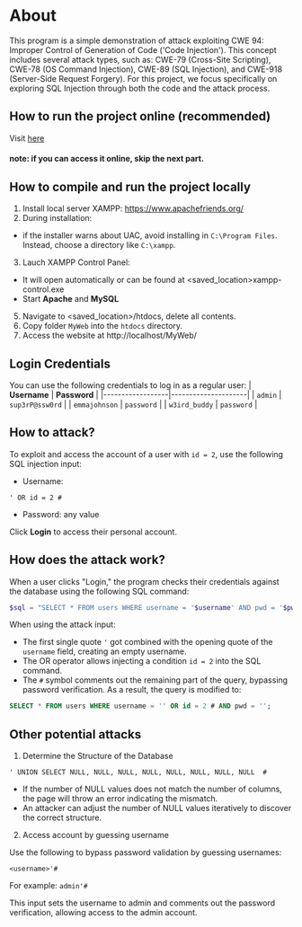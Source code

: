 # About 
This program is a simple demonstration of attack exploiting CWE 94: Improper Control of Generation of Code ('Code Injection'). This concept includes several attack types, such as: CWE-79 (Cross-Site Scripting), CWE-78 (OS Command Injection), CWE-89 (SQL Injection), and CWE-918 (Server-Side Request Forgery). For this project, we focus specifically on exploring SQL Injection through both the code and the attack process.

## How to run the project online (recommended)
Visit [here](http://147.182.249.239/MyWeb/)

#### note: if you can access it online, skip the next part.

## How to compile and run the project locally
1. Install local server XAMPP: https://www.apachefriends.org/
2. During installation:
- if the installer warns about UAC, avoid installing in `C:\Program Files`. Instead, choose a directory like `C:\xampp`.
3. Lauch XAMPP Control Panel: 
- It will open automatically or can be found at <saved_location>xampp-control.exe
- Start **Apache** and **MySQL**
5. Navigate to <saved_location>/htdocs, delete all contents.
6. Copy folder `MyWeb` into the `htdocs` directory.
7. Access the website at http://localhost/MyWeb/


## Login Credentials
You can use the following credentials to log in as a regular user:
| **Username**    | **Password**        |
|------------------|---------------------|
| `admin`         | `sup3rP@ssw0rd`     |
| `emmajohnson`   | `password`          |
| `w3ird_buddy`   | `password`          |

## How to attack?
To exploit and access the account of a user with `id = 2`, use the following SQL injection input:
- Username:
```
' OR id = 2 #
```
- Password: any value

Click **Login** to access their personal account. 


## How does the attack work?
When a user clicks "Login," the program checks their credentials against the database using the following SQL command:
```php
$sql = "SELECT * FROM users WHERE username = '$username' AND pwd = '$pwd'"; 
```
When using the attack input:
- The first single quote `'` got combined with the opening quote of the `username` field, creating an empty username. 
- The OR operator allows injecting a condition `id = 2` into the SQL command. 
- The `#` symbol comments out the remaining part of the query, bypassing password verification.
As a result, the query is modified to: 
```sql
SELECT * FROM users WHERE username = '' OR id = 2 # AND pwd = '';
```

## Other potential attacks
1. Determine the Structure of the Database
```
' UNION SELECT NULL, NULL, NULL, NULL, NULL, NULL, NULL, NULL  #
```
- If the number of NULL values does not match the number of columns, the page will throw an error indicating the mismatch.
- An attacker can adjust the number of NULL values iteratively to discover the correct structure.

2. Access account by guessing username

Use the following to bypass password validation by guessing usernames:
```
<username>'#
```

For example: `admin'#` 

This input sets the username to admin and comments out the password verification, allowing access to the admin account.
